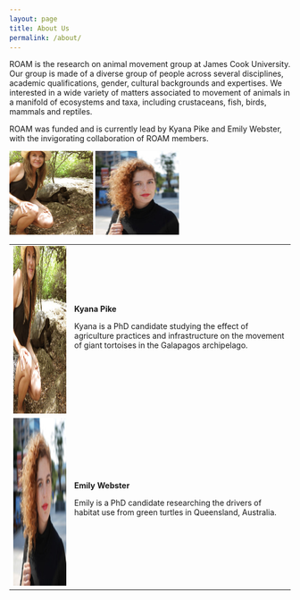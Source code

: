```yaml
---
layout: page
title: About Us
permalink: /about/
---
```


ROAM is the research on animal movement group at James Cook University. Our group is made of a diverse group of people across several disciplines, academic qualifications, gender, cultural backgrounds and expertises. We interested in a wide variety of matters associated to movement of animals in a manifold of ecosystems and taxa, including crustaceans, fish, birds, mammals and reptiles.

ROAM was funded and is currently lead by Kyana Pike and Emily Webster, with the invigorating collaboration of ROAM members.  


<img src="/images/people/kp.jpg" width="150" height="150">
<img src="/images/people/ew.jpg" width="150" height="150">


<table>
  <tr>
    <td> <img src="/images/people/kp.jpg"  alt="Kyana Pike" width = "300" height = "300" ></td>
    <td>
        <b>Kyana Pike</b>
        <p>Kyana is a PhD candidate studying the effect of agriculture practices and infrastructure on the movement of giant tortoises in the Galapagos archipelago.</p>
    </td>
   </tr> 
   <tr>
      <td><img src="/images/people/ew.jpg" alt="Emily Webster" width = "300" height = "300"></td>
      <td>
        <b>Emily Webster</b>
        <p>Emily is a PhD candidate researching the drivers of habitat use from green turtles in Queensland, Australia.</p>
      </td>
  </tr>
</table>